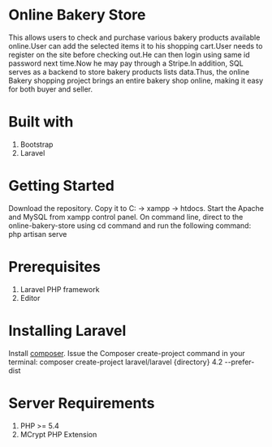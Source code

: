 # Online Bakery Store

This allows users to check and purchase various bakery products available online.User can add the selected items it to his shopping cart.User needs to register on the site before checking out.He can then login using same id password next time.Now he may pay through a Stripe.In addition, SQL serves as a backend to store bakery products lists data.Thus, the online Bakery shopping project brings an entire bakery shop online, making it easy for both buyer and seller.

# Built with

1. Bootstrap
2. Laravel

# Getting Started 

  
Download the repository. Copy it to C: -> xampp -> htdocs.
Start the Apache and MySQL from xampp control panel.
On command line, direct to the online-bakery-store using cd command and run the following command:
           php artisan serve
           
           
# Prerequisites
1. Laravel PHP framework
2. Editor

# Installing Laravel

 Install [composer](https://getcomposer.org/).
 Issue the Composer create-project command in your terminal:
          composer create-project laravel/laravel {directory} 4.2 --prefer-dist

# Server Requirements

   1. PHP >= 5.4
   2. MCrypt PHP Extension
      
  
